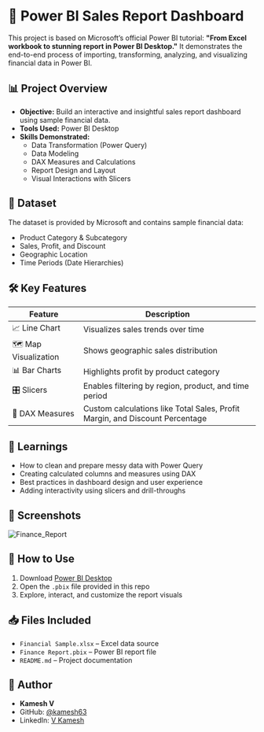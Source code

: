# 💼 Power BI Sales Report Dashboard

This project is based on Microsoft’s official Power BI tutorial: **"From Excel workbook to stunning report in Power BI Desktop."** It demonstrates the end-to-end process of importing, transforming, analyzing, and visualizing financial data in Power BI.

## 📊 Project Overview

- **Objective:** Build an interactive and insightful sales report dashboard using sample financial data.
- **Tools Used:** Power BI Desktop
- **Skills Demonstrated:**
  - Data Transformation (Power Query)
  - Data Modeling
  - DAX Measures and Calculations
  - Report Design and Layout
  - Visual Interactions with Slicers

## 📁 Dataset

The dataset is provided by Microsoft and contains sample financial data:
- Product Category & Subcategory
- Sales, Profit, and Discount
- Geographic Location
- Time Periods (Date Hierarchies)

## 🛠️ Key Features

| Feature                 | Description                                                                 |
|-------------------------|-----------------------------------------------------------------------------|
| 📈 Line Chart           | Visualizes sales trends over time                                           |
| 🗺️ Map Visualization    | Shows geographic sales distribution                                         |
| 📊 Bar Charts           | Highlights profit by product category                                       |
| 🎛️ Slicers              | Enables filtering by region, product, and time period                       |
| 📐 DAX Measures         | Custom calculations like Total Sales, Profit Margin, and Discount Percentage|

## 🧠 Learnings

- How to clean and prepare messy data with Power Query
- Creating calculated columns and measures using DAX
- Best practices in dashboard design and user experience
- Adding interactivity using slicers and drill-throughs

## 📸 Screenshots
![Finance_Report](https://github.com/user-attachments/assets/68c1c74c-0ebb-423a-b851-3e921eecb69f)

## 🚀 How to Use

1. Download [Power BI Desktop](https://powerbi.microsoft.com/desktop/)
2. Open the `.pbix` file provided in this repo
3. Explore, interact, and customize the report visuals

## 📥 Files Included

- `Financial Sample.xlsx` – Excel data source
- `Finance Report.pbix` – Power BI report file
- `README.md` – Project documentation
  
## 📌 Author

- **Kamesh V**
- GitHub: [@kamesh63](https://github.com/kamesh63)
- LinkedIn: [V Kamesh](https://www.linkedin.com/in/v-kamesh-0ab95b251/)
